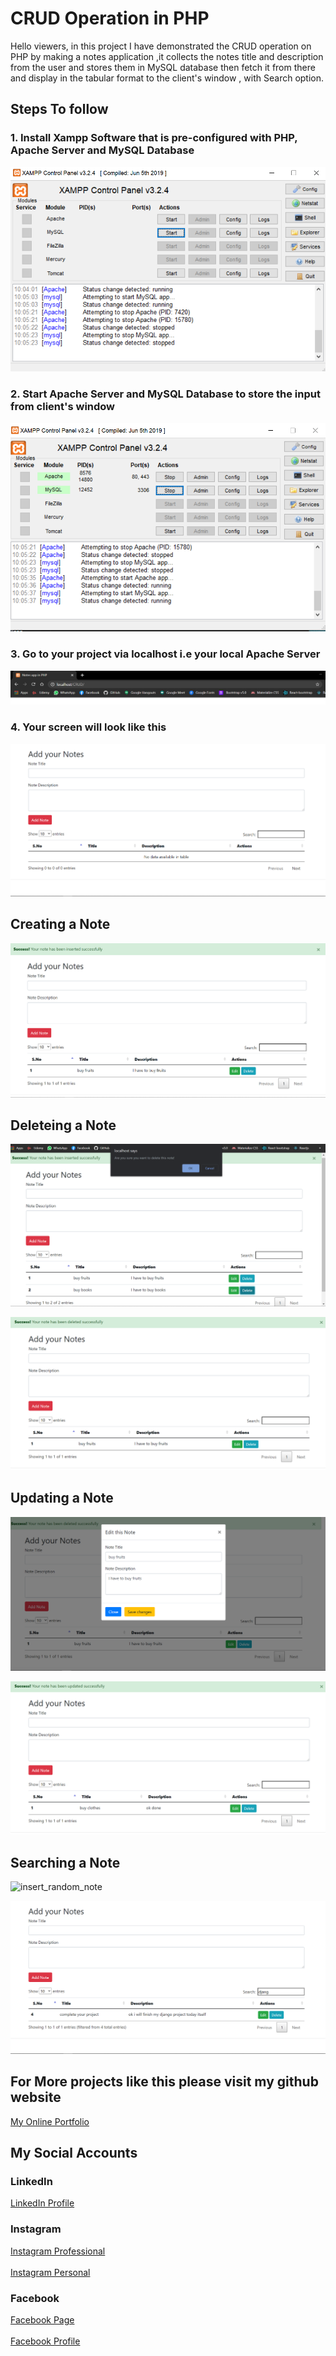 # CRUD Operation in PHP

Hello viewers, in this project I have demonstrated the CRUD operation on PHP by making a notes application ,it collects the notes title and description from the user and stores them in MySQL database then fetch it from there and display in the tabular format to the client's window , with Search option.

## Steps To follow 

### 1. Install Xampp Software that is pre-configured with PHP, Apache Server and MySQL Database

![xampp](images/xampp.png)

### 2. Start Apache Server and MySQL Database to store the input from client's window

![xampp-start](images/xampp_start.png)

### 3. Go to your project via localhost i.e your local Apache Server

![gotourl](images/gotourl.png)

### 4. Your screen will look like this 

![first_screen](images/first_screen.png)

## Creating a Note 

![note_created](images/note_created.png)

## Deleteing a Note

![delete_note](images/delete_note.png)

![delete_alert](images/delete_alert.png)

## Updating a Note

![update_model](images/update_modal.png)

![change_success](images/change_success.png)

## Searching a Note

![insert_random_note](images/insert_random_note.png)

![search_note](images/search_note.png)


## For More projects like this please visit my github website

<a href = 'https://imyogeshgaur.github.io' target="_yogesh"> My Online Portfolio </a>

## My Social Accounts

### LinkedIn 

<a href='https://linkedin.com/in/imyogeshgaur' target="_yogesh"> LinkedIn Profile</a>

### Instagram 

<a href='https://instagram.com/imatechgeek' target="_yogesh"> Instagram Professional </a>
<br> <br>
<a href='https://instagram.com/imyogeshgaur' target="_yogesh"> Instagram Personal </a>

### Facebook 

<a href='https://www.facebook.com/Just-for-skill-development-114448226946175'>Facebook Page</a>
<br> <br>
<a href='https://www.facebook.com/profile.php?id=100022189704235' target="_yogesh"> Facebook Profile </a>
